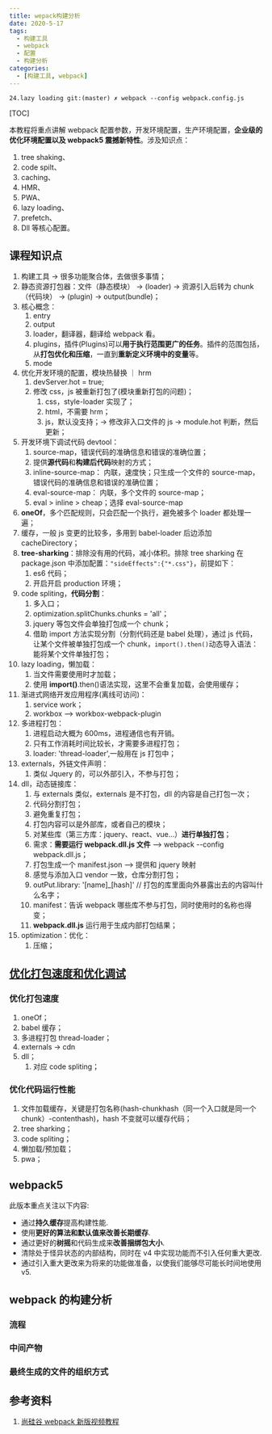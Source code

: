 ```yaml
---
title: wepack构建分析
date: 2020-5-17
tags:
  - 构建工具
  - webpack
  - 配置
  - 构建分析
categories:
  - [构建工具, webpack]
---
```


`24.lazy loading git:(master) ✗ webpack --config webpack.config.js`

[TOC]

本教程将重点讲解 webpack 配置参数，开发环境配置，生产环境配置，**企业级的优化环境配置以及 webpack5 震撼新特性**。涉及知识点：

1. tree shaking、
2. code spilt、
3. caching、
4. HMR、
5. PWA、
6. lazy loading、
7. prefetch、
8. Dll 等核心配置。

## 课程知识点

1. 构建工具 -> 很多功能聚合体，去做很多事情；
2. 静态资源打包器：文件（静态模块） -> (loader) -> 资源引入后转为 chunk（代码块） -> (plugin) -> output(bundle)；
3. 核心概念：
   1. entry
   2. output
   3. loader，翻译器，翻译给 webpack 看。
   4. plugins，插件(Plugins)可以**用于执行范围更广的任务**。插件的范围包括，从**打包优化和压缩**，一直到**重新定义环境中的变量**等。
   5. mode
4. 优化开发环境的配置，模块热替换 ｜ hrm
   1. devServer.hot = true;
   2. 修改 css，js 被重新打包了(模块重新打包的问题)；
      1. css，style-loader 实现了；
      2. html，不需要 hrm；
      3. js，默认没支持；-> 修改非入口文件的 js -> module.hot 判断，然后更新；
5. 开发环境下调试代码 devtool：
   1. source-map，错误代码的准确信息和错误的准确位置；
   2. 提供**源代码**和**构建后代码**映射的方式；
   3. inline-source-map： 内联，速度快；只生成一个文件的 source-map，错误代码的准确信息和错误的准确位置；
   4. eval-source-map： 内联，多个文件的 source-map；
   5. eval > inline > cheap；选择 eval-source-map
6. **oneOf**，多个匹配规则，只会匹配一个执行，避免被多个 loader 都处理一遍；
7. 缓存，一般 js 变更的比较多，多用到 babel-loader 后边添加 cacheDirectory；
8. **tree-sharking**：排除没有用的代码，减小体积。排除 tree sharking 在 package.json 中添加配置：`"sideEffects":{"*.css"}`，前提如下：
   1. es6 代码；
   2. 开启开启 production 环境；
9. code spliting，**代码分割**：
   1. 多入口；
   2. optimization.splitChunks.chunks = 'all'；
   3. jquery 等包文件会单独打包成一个 chunk；
   4. 借助 import 方法实现分割（分割代码还是 babel 处理），通过 js 代码，让某个文件被单独打包成一个 chunk，`import().then()`动态导入语法：能将某个文件单独打包；
10. lazy loading，懒加载：
    1. 当文件需要使用时才加载；
    2. 使用 **import()**.then()语法实现，这里不会重复加载，会使用缓存；
11. 渐进式网络开发应用程序(离线可访问)：
    1. service work；
    2. workbox --> workbox-webpack-plugin
12. 多进程打包：
    1. 进程启动大概为 600ms，进程通信也有开销。
    2. 只有工作消耗时间比较长，才需要多进程打包；
    3. loader: 'thread-loader',一般用在 js 打包中；
13. externals，外链文件声明：
    1. 类似 Jquery 的，可以外部引入，不参与打包；
14. dll，动态链接库：
    1. 与 externals 类似，externals 是不打包，dll 的内容是自己打包一次；
    2. 代码分割打包；
    3. 避免重复打包；
    4. 打包内容可以是外部库，或者自己的模块；
    5. 对某些库（第三方库：jquery、react、vue...）**进行单独打包**；
    6. 需求：**需要运行 webpack.dll.js 文件** --> webpack --config webpack.dll.js；
    7. 打包生成一个 manifest.json --> 提供和 jquery 映射
    8. 感觉与添加入口 vendor 一致，仓库分割打包；
    9. outPut.library: '[name]\_[hash]' // 打包的库里面向外暴露出去的内容叫什么名字；
    10. manifest：告诉 webpack 哪些库不参与打包，同时使用时的名称也得变；
    11. **webpack.dll.js** 运行用于生成内部打包结果；
15. optimization：优化：
    1. 压缩；

## [优化打包速度和优化调试](https://www.bilibili.com/video/BV1A7411A7Sa?p=31)

### 优化打包速度

1. oneOf；
2. babel 缓存；
3. 多进程打包 thread-loader；
4. externals -> cdn
5. dll；
   1. 对应 code spliting；

### 优化代码运行性能

1. 文件加载缓存，关键是打包名称(hash-chunkhash（同一个入口就是同一个 chunk）-contenthash)，hash 不变就可以缓存代码；
2. tree sharking；
3. code spliting；
4. 懒加载/预加载；
5. pwa；

## webpack5

此版本重点关注以下内容:

- 通过**持久缓存**提高构建性能.
- 使用**更好的算法和默认值来改善长期缓存**.
- 通过更好的**树摇**和代码生成来**改善捆绑包大小**.
- 清除处于怪异状态的内部结构，同时在 v4 中实现功能而不引入任何重大更改.
- 通过引入重大更改来为将来的功能做准备，以使我们能够尽可能长时间地使用 v5.

## webpack 的构建分析

### 流程

### 中间产物

### 最终生成的文件的组织方式

## 参考资料

1. [尚硅谷 webpack 新版视频教程](https://www.bilibili.com/video/BV1A7411A7Sa?p=1)
